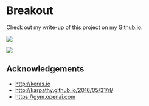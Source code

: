 # Breakout

Check out my write-up of this project on my [Github.io](https://mgallow.github.io/Arcade/Breakout/).

![](https://github.com/MGallow/Arcade/blob/master/Breakout/Breakout1000000.gif)

![](https://github.com/MGallow/Arcade/blob/master/Breakout/Breakout500000.gif)

## Acknowledgements

- <http://keras.io>
- <http://karpathy.github.io/2016/05/31/rl/>
- <https://gym.openai.com>
